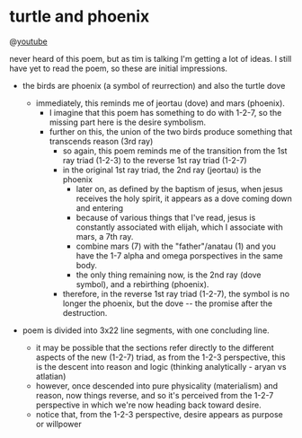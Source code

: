 # turtle and phoenix

@[youtube](https://youtu.be/vVvGwzZvQhw)

never heard of this poem, but as tim is talking I'm getting a lot of ideas. I still have yet to read the poem, so these are initial impressions.

- the birds are phoenix (a symbol of reurrection) and also the turtle dove
  - immediately, this reminds me of jeortau (dove) and mars (phoenix).
    - I imagine that this poem has something to do with 1-2-7, so the missing part here is the desire symbolism.
    - further on this, the union of the two birds produce something that transcends reason (3rd ray)
      - so again, this poem reminds me of the transition from the 1st ray triad (1-2-3) to the reverse 1st ray triad (1-2-7)
      - in the original 1st ray triad, the 2nd ray (jeortau) is the phoenix
        - later on, as defined by the baptism of jesus, when jesus receives the holy spirit, it appears as a dove coming down and entering
        - because of various things that I've read, jesus is constantly associated with elijah, which I associate with mars, a 7th ray.
        - combine mars (7) with the "father"/anatau (1) and you have the 1-7 alpha and omega porspectives in the same body.
        - the only thing remaining now, is the 2nd ray (dove symbol), and a rebirthing (phoenix).
      - therefore, in the reverse 1st ray triad (1-2-7), the symbol is no longer the phoenix, but the dove -- the promise after the destruction.

- poem is divided into 3x22 line segments, with one concluding line.
  - it may be possible that the sections refer directly to the different aspects of the new (1-2-7) triad, as from the 1-2-3 perspective, this is the descent into reason and logic (thinking analytically - aryan vs atlatian)
  - however, once descended into pure physicality (materialism) and reason, now things reverse, and so it's perceived from the 1-2-7 perspective in which we're now heading back toward desire.
  - notice that, from the 1-2-3 perspective, desire appears as purpose or willpower

